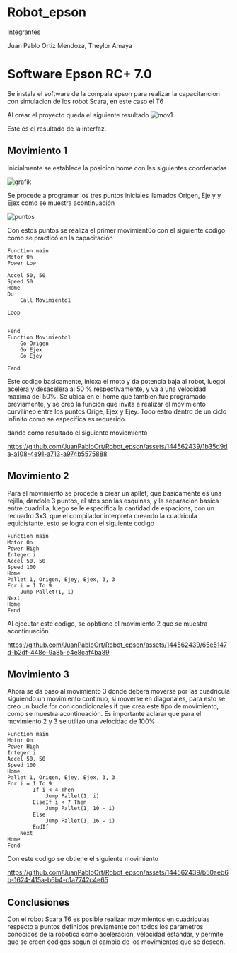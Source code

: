 # Robot_epson
Integrantes

Juan Pablo Ortiz Mendoza, Theylor Amaya

# Software Epson RC+ 7.0
 Se instala el software de la compaia epson para realizar la capacitancion con simulacion de los robot Scara, en este caso el T6

 Al crear el proyecto queda el siguiente resultado
 ![mov1](https://github.com/JuanPabloOrt/Robot_epson/assets/144562439/2c7415df-f3c4-42f4-8549-87e7cb1cc289)

 Este es el resultado de la interfaz.
## Movimiento 1
Inicialmente se establece la posicion home con las siguientes coordenadas

![grafik](https://github.com/JuanPabloOrt/Robot_epson/assets/144562439/00adab86-1106-47c1-9bd1-d7768308fcb6)

 Se procede a programar los tres puntos iniciales llamados Origen, Eje y y Ejex como se muestra acontinuación

 ![puntos](https://github.com/JuanPabloOrt/Robot_epson/assets/144562439/c23736ca-a1a7-49f5-b936-a0a0a771f948)

 Con estos puntos se realiza el primer movimient0o con el siguiente codigo como se practicó en la capacitación
```
Function main
Motor On
Power Low

Accel 50, 50
Speed 50
Home
Do
	Call Movimiento1

Loop
	

Fend
Function Movimiento1
	Go Origen
	Go Ejex
	Go Ejey
	
Fend
```
Este codigo basicamente, inicxa el moto y da potencia baja al robot, luegoi acelera y desacelera al 50 % respectivamente, y va a una velocidad maxima del 50%. Se ubica en el home que tambien fue programado previamente, y se creó la función que invita a realizar el movimiento curvilineo entre los puntos Orige, Ejex y Ejey. Todo estro dentro de un ciclo infinito como se especifica es requerido.

dando como resultado el siguiente moviemiento


https://github.com/JuanPabloOrt/Robot_epson/assets/144562439/1b35d9da-a108-4e91-a713-a974b5575888

## Movimiento 2
Para el movimiento se procede a crear un apllet, que basicamente es una rejilla, dandole 3 puntos, el stos son las esquinas, y la separacion basica entre cuadrilla, luego se le especifica la cantidad de espacions, con un recuadro 3x3, que el compilador interpreta creando la cuadricula equidistante.
 esto se logra con el siguiente codigo
```
Function main
Motor On
Power High
Integer i
Accel 50, 50
Speed 100
Home
Pallet 1, Origen, Ejey, Ejex, 3, 3
For i = 1 To 9
	Jump Pallet(1, i)
Next
Home
Fend
```
Al ejecutar este codigo, se opbtiene el movimiento 2 que se muestra acontinuación


https://github.com/JuanPabloOrt/Robot_epson/assets/144562439/65e5147d-b2df-448e-9a85-e4e8caf4ba89

## Movimiento 3

Ahora se da paso al movimiento 3 donde debera moverse por las cuadricula siguiendo un movimiento continuo, si moverse en diagonales, para esto se creo un bucle for con condicionales if que crea este tipo de movimiento, como se muestra acontinuación. Es importante aclarar que para el movimiento 2 y 3 se utilizo una velocidad de 100%

```
Function main
Motor On
Power High
Integer i
Accel 50, 50
Speed 100
Home
Pallet 1, Origen, Ejey, Ejex, 3, 3
For i = 1 To 9
		If i < 4 Then
			Jump Pallet(1, i)
		ElseIf i < 7 Then
			Jump Pallet(1, 10 - i)
		Else
			Jump Pallet(1, 16 - i)
		EndIf
	Next
Home
Fend
```

Con este codigo se obtiene el siguiente movimiento

https://github.com/JuanPabloOrt/Robot_epson/assets/144562439/b50aeb6b-1624-415a-b6b4-c1a7742c4e65

## Conclusiones

Con el robot Scara T6 es posible realizar movimientos en cuadriculas respecto a puntos definidos previamente  con todos los parametros conocidos de la robotica como aceleracion, velocidad estandar, y permite que se creen codigos segun el cambio de los movimientos que se deseen.
